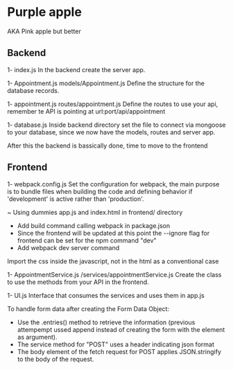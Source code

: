 # Purple apple
AKA Pink apple but better

## Backend

1- index.js
In the backend create the server app.

1- Appointment.js
models/Appointment.js
Define the structure for the database records.

1- appointment.js
routes/appointment.js
Define the routes to use your api, remember te API is pointing at url:port/api/appointment

1- database.js
Inside backend directory set the file to connect via mongoose to your database, since we now have the models, routes and server app.

After this the backend is bassically done, time to move to the frontend

## Frontend

1- webpack.config.js
Set the configuration for webpack, the main purpose is to bundle files when building the code and defining behavior if 'development' is active rather than 'production'.

~ Using dummies app.js and index.html in frontend/ directory 

- Add build command calling webpack in package.json
- Since the frontend will be updated at this point the --ignore flag for frontend can be set for the npm command "dev"
- Add webpack dev server command

Import the css inside the javascript, not in the html as a conventional case

1- AppointmentService.js
/services/appointmentService.js
Create the class to use the methods from your API in the frontend.

1- UI.js
Interface that consumes the services and uses them in app.js 

To handle form data after creating the Form Data Object:
- Use the .entries() method to retrieve the information (previous attempempt ussed append instead of creating the form with the element as argument).
- The service method for "POST" uses a header indicating json format
- The body element of the fetch request for POST applies JSON.stringify to the body of the request.


